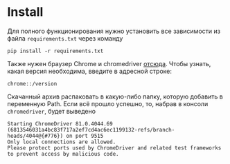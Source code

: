 # Install

Для полного функционирования нужно установить все зависимости из файла ```requirements.txt``` через команду
```
pip install -r requirements.txt
```

Также нужен браузер Chrome и chromedriver [отсюда](https://chromedriver.chromium.org/downloads). Чтобы узнать, какая версия необходима, введите в адресной строке:
```
chrome::/version
```

Скачанный архив распаковать в какую-либо папку, которую добавить в переменную Path. Если всё прошло успешно, то, набрав в консоли `chromedriver`, будет выведено
```
Starting ChromeDriver 81.0.4044.69 (6813546031a4bc83f717a2ef7cd4ac6ec1199132-refs/branch-heads/4044@{#776}) on port 9515
Only local connections are allowed.
Please protect ports used by ChromeDriver and related test frameworks to prevent access by malicious code.
```